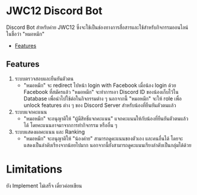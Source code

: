 # JWC12 Discord Bot <!-- omit in toc -->

Discord Bot สำหรับค่าย JWC12 ซึ่งจะใช้เป็นช่องทางการสื่อสารและใช้สำหรับกิจกรรมออนไลน์ ในชื่อว่า "หมอหมึก"

- [Features](#features)

## Features

1. ระบบตรวจสอบและยืนยันตัวตน
   - "หมอหมึก" จะ redirect ไปหน้า login with Facebook เมื่อน้อง login ด้วย Facebook ที่สมัครแล้ว "หมอหมึก" จะทำการเอา Discord ID ของน้องเก็บไว้ใน Database เพื่อนำไปใช้ต่อในกิจกรรมต่าง ๆ นอกจากนี้ "หมอหมึก" จะให้ role เพื่อ unlock features ต่าง ๆ ของ Discord Server สำหรับน้องที่ยืนยันตัวตนแล้ว
2. ระบบแจกคะแนน
   - "หมอหมึก" จะอนุญาติให้ "ผู้มีสิทธิ์แจกคะแนน" แจกคะแนนให้กับน้องที่ยืนยันตัวตนแล้วได้ โดยคะแนนอาจมาจากการทำกิจกรรม หรืออื่น ๆ
3. ระบบแสดงผลคะแนน และ Ranking
   - "หมอหมึก" จะอนุญาติให้ "น้องค่าย" สามารถดูคะแนนของตัวเอง และคนอื่นได้ โดยจะแสดงเป็นลำดับเรียงจากน้อยไปมาก นอกจากนี้ยังสามารถดูคะแนนเรียงลำดับเป็นกลุ่มได้ด้วย

# Limitations

ยัง Implement ไม่เสร็จ เดี๋ยวค่อยเขียน
